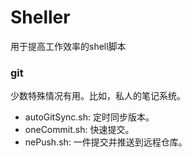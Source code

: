 # Sheller
用于提高工作效率的shell脚本

### git
  少数特殊情况有用。比如，私人的笔记系统。
  * autoGitSync.sh: 定时同步版本。
  * oneCommit.sh: 快速提交。
  * nePush.sh: 一件提交并推送到远程仓库。
